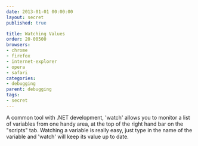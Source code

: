 ```yaml
---
date: 2013-01-01 00:00:00
layout: secret
published: true

title: Watching Values
order: 20-00500
browsers:
- chrome
- firefox
- internet-explorer
- opera
- safari
categories:
- debugging
parent: debugging
tags:
- secret
---
```


<p>A common tool with .NET development, 'watch' allows you to monitor a list of variables from one handy area, at the top of the right hand bar on the "scripts" tab. Watching a variable is really easy, just type in the name of the variable and 'watch' will keep its value up to date.</p>

